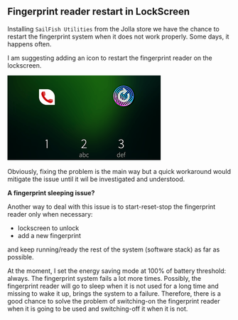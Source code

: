## Fingerprint reader restart in LockScreen

Installing `SailFish Utilities` from the Jolla store we have the chance to restart the fingerprint system when it does not work properly. Some days, it happens often.

I am suggesting adding an icon to restart the fingerprint reader on the lockscreen.

<img src="fingerprint-reader-restart-in-lockscreen.png" width="345px" height="190px">

Obviously, fixing the problem is the main way but a quick workaround would mitigate the issue until it wil be investigated and understood.

**A fingerprint sleeping issue?**

Another way to deal with this issue is to start-reset-stop the fingerprint reader only when necessary:

* lockscreen to unlock
* add a new fingerprint

and keep running/ready the rest of the system (software stack) as far as possible.

At the moment, I set the energy saving mode at 100% of battery threshold: always. The fingerprint system fails a lot more times. Possibly, the fingerprint reader will go to sleep when it is not used for a long time and missing to wake it up, brings the system to a failure. Therefore, there is a good chance to solve the problem of switching-on the fingerprint reader when it is going to be used and switching-off it when it is not.

